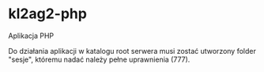 # kl2ag2-php
Aplikacja PHP

Do działania aplikacji w katalogu root serwera musi zostać utworzony folder "sesje",
któremu nadać należy pełne uprawnienia (777).
